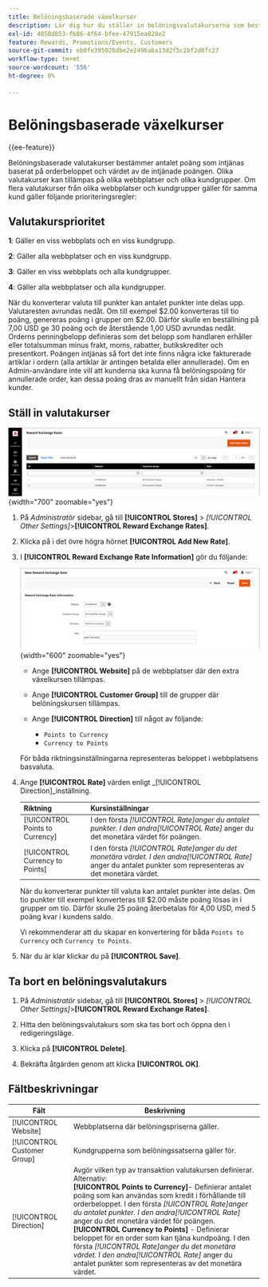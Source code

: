 ```yaml
---
title: Belöningsbaserade växelkurser
description: Lär dig hur du ställer in belöningsvalutakurserna som bestämmer antalet belöningspoäng som intjänas.
exl-id: 4850d853-fb86-4f64-bfee-47915ea028e2
feature: Rewards, Promotions/Events, Customers
source-git-commit: eb0fe395020dbe2e2496aba13d2f5c2bf2d0fc27
workflow-type: tm+mt
source-wordcount: '556'
ht-degree: 0%

---
```


# Belöningsbaserade växelkurser

{{ee-feature}}

Belöningsbaserade valutakurser bestämmer antalet poäng som intjänas baserat på orderbeloppet och värdet av de intjänade poängen. Olika valutakurser kan tillämpas på olika webbplatser och olika kundgrupper. Om flera valutakurser från olika webbplatser och kundgrupper gäller för samma kund gäller följande prioriteringsregler:

## Valutakursprioritet

**1**: Gäller en viss webbplats och en viss kundgrupp.

**2**: Gäller alla webbplatser och en viss kundgrupp.

**3**: Gäller en viss webbplats och alla kundgrupper.

**4**: Gäller alla webbplatser och alla kundgrupper.

När du konverterar valuta till punkter kan antalet punkter inte delas upp. Valutaresten avrundas nedåt. Om till exempel $2.00 konverteras till tio poäng, genereras poäng i grupper om $2.00. Därför skulle en beställning på 7,00 USD ge 30 poäng och de återstående 1,00 USD avrundas nedåt. Orderns penningbelopp definieras som det belopp som handlaren erhåller eller totalsumman minus frakt, moms, rabatter, butikskrediter och presentkort. Poängen intjänas så fort det inte finns några icke fakturerade artiklar i ordern (alla artiklar är antingen betalda eller annullerade). Om en Admin-användare inte vill att kunderna ska kunna få belöningspoäng för annullerade order, kan dessa poäng dras av manuellt från sidan Hantera kunder.

## Ställ in valutakurser

![Belöningsbaserade växelkurser](./assets/reward-exchange-rates.png){width="700" zoomable="yes"}

1. På _Administratör_ sidebar, gå till **[!UICONTROL Stores]** > _[!UICONTROL Other Settings]_>**[!UICONTROL Reward Exchange Rates]**.

1. Klicka på i det övre högra hörnet **[!UICONTROL Add New Rate]**.

1. I **[!UICONTROL Reward Exchange Rate Information]** gör du följande:

   ![Belöningsvalutakurser - information](./assets/reward-exchange-rate-new.png){width="600" zoomable="yes"}

   - Ange **[!UICONTROL Website]** på de webbplatser där den extra växelkursen tillämpas.

   - Ange **[!UICONTROL Customer Group]** till de grupper där belöningskursen tillämpas.

   - Ange **[!UICONTROL Direction]** till något av följande:

      - `Points to Currency`
      - `Currency to Points`

   För båda riktningsinställningarna representeras beloppet i webbplatsens basvaluta.

1. Ange **[!UICONTROL Rate]** värden enligt _[!UICONTROL Direction]_inställning.

   | Riktning | Kursinställningar |
   |---------|-------------|
   | [!UICONTROL Points to Currency] | I den första _[!UICONTROL Rate]_anger du antalet punkter. I den andra_[!UICONTROL Rate]_ anger du det monetära värdet för poängen. |
   | [!UICONTROL Currency to Points] | I den första  _[!UICONTROL Rate]_anger du det monetära värdet. I den andra_[!UICONTROL Rate]_ anger du antalet punkter som representeras av det monetära värdet. |

   När du konverterar punkter till valuta kan antalet punkter inte delas. Om tio punkter till exempel konverteras till $2.00 måste poäng lösas in i grupper om tio. Därför skulle 25 poäng återbetalas för 4,00 USD, med 5 poäng kvar i kundens saldo.

   Vi rekommenderar att du skapar en konvertering för båda `Points to Currency` och `Currency to Points`.

1. När du är klar klickar du på **[!UICONTROL Save]**.

## Ta bort en belöningsvalutakurs

1. På _Administratör_ sidebar, gå till **[!UICONTROL Stores]** > _[!UICONTROL Other Settings]_>**[!UICONTROL Reward Exchange Rates]**.

1. Hitta den belöningsvalutakurs som ska tas bort och öppna den i redigeringsläge.

1. Klicka på **[!UICONTROL Delete]**.

1. Bekräfta åtgärden genom att klicka **[!UICONTROL OK]**.

## Fältbeskrivningar

| Fält | Beskrivning |
|--- |--- |
| [!UICONTROL Website] | Webbplatserna där belöningspriserna gäller. |
| [!UICONTROL Customer Group] | Kundgrupperna som belöningssatserna gäller för. |
| [!UICONTROL Direction] | Avgör vilken typ av transaktion valutakursen definierar. Alternativ: <br/>**[!UICONTROL Points to Currency]**- Definierar antalet poäng som kan användas som kredit i förhållande till orderbeloppet. I den första _[!UICONTROL Rate]_anger du antalet punkter. I den andra_[!UICONTROL Rate]_ anger du det monetära värdet för poängen.<br/>**[!UICONTROL Currency to Points]** - Definierar beloppet för en order som kan tjäna kundpoäng. I den första  _[!UICONTROL Rate]_anger du det monetära värdet. I den andra_[!UICONTROL Rate]_ anger du antalet punkter som representeras av det monetära värdet. |
